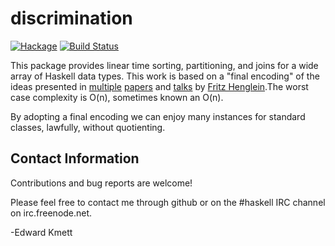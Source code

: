 discrimination
==============

[![Hackage](https://img.shields.io/hackage/v/discrimination.svg)](https://hackage.haskell.org/package/discrimination) [![Build Status](https://secure.travis-ci.org/ekmett/discrimination.png?branch=master)](http://travis-ci.org/ekmett/discrimination)

This package provides linear time sorting, partitioning, and joins for a wide array of Haskell data types. This work is based on a
"final encoding" of the ideas presented in [multiple](http://hjemmesider.diku.dk/~henglein/papers/henglein2011a.pdf) [papers](http://hjemmesider.diku.dk/~henglein/papers/henglein2011c.pdf) and [talks](https://www.youtube.com/watch?v=sz9ZlZIRDAg) by [Fritz Henglein](http://hjemmesider.diku.dk/~henglein).The worst case complexity is O(n), sometimes known an O(n).

By adopting a final encoding we can enjoy many instances for standard classes, lawfully, without quotienting.

Contact Information
-------------------

Contributions and bug reports are welcome!

Please feel free to contact me through github or on the #haskell IRC channel on irc.freenode.net.

-Edward Kmett
